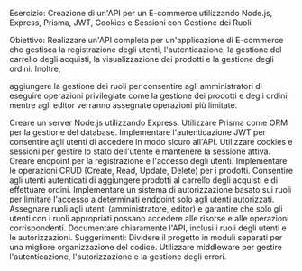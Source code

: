 Esercizio: Creazione di un'API per un E-commerce utilizzando Node.js, Express, Prisma, JWT, Cookies e Sessioni con Gestione dei Ruoli
 
 
 Obiettivo:
 Realizzare un'API completa per un'applicazione di E-commerce che gestisca la
 registrazione degli utenti,
l'autenticazione,
la gestione del carrello degli acquisti,
la visualizzazione dei prodotti e 
la gestione degli ordini. Inoltre,




aggiungere la gestione dei ruoli per consentire agli
 amministratori di eseguire operazioni privilegiate come la gestione dei prodotti e degli ordini,
 mentre agli editor verranno assegnate operazioni più limitate.





 Creare un server Node.js utilizzando Express.
 Utilizzare Prisma come ORM per la gestione del database.
 Implementare l'autenticazione JWT per consentire agli utenti di accedere in modo sicuro
 all'API.
 Utilizzare cookies e sessioni per gestire lo stato dell'utente e mantenere la sessione attiva.
 Creare endpoint per la registrazione e l'accesso degli utenti.
 Implementare le operazioni CRUD (Create, Read, Update, Delete) per i prodotti.
 Consentire agli utenti autenticati di aggiungere prodotti al carrello degli acquisti e di
 effettuare ordini.
 Implementare un sistema di autorizzazione basato sui ruoli per limitare l'accesso a
 determinati endpoint solo agli utenti autorizzati.
 Assegnare ruoli agli utenti (amministratore, editor) e garantire che solo gli utenti con i ruoli
 appropriati possano accedere alle risorse e alle operazioni corrispondenti.
 Documentare chiaramente l'API, inclusi i ruoli degli utenti e le autorizzazioni.
 Suggerimenti:
 Dividere il progetto in moduli separati per una migliore organizzazione del codice.
 Utilizzare middleware per gestire l'autenticazione, l'autorizzazione e la gestione degli errori.